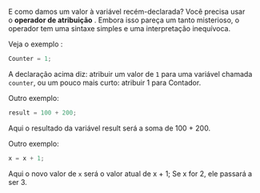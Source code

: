 E como damos um valor à variável recém-declarada? Você precisa usar o **operador de atribuição** . Embora isso pareça um tanto misterioso, o operador tem uma sintaxe simples e uma interpretação inequívoca.

Veja o exemplo :
```c
Counter = 1;
```

A declaração acima diz: atribuir um valor de ``1`` para uma variável chamada ``counter``, ou um pouco mais curto: atribuir 1 para Contador.

Outro exemplo:
```C
result = 100 + 200;
```
Aqui o resultado da variável result será a soma de 100 + 200.

Outro exemplo:
```c
x = x + 1;
```
Aqui o novo valor de `x` será o valor atual de x + 1; Se x for 2, ele passará a ser 3.

